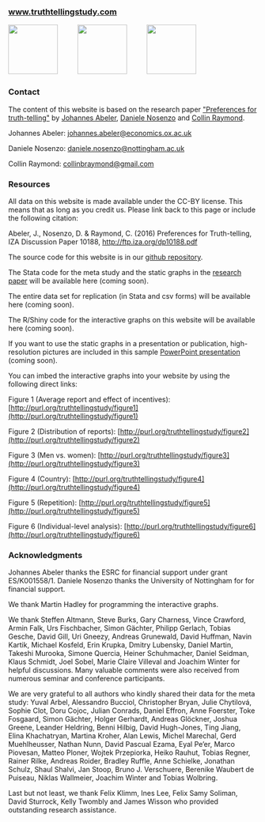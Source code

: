 ### www.truthtellingstudy.com

<img src="https://truthtellingstudy.github.io/img/oxford_logo.png"  height="100" />   &emsp; &emsp;   <img src="https://truthtellingstudy.github.io/img/nottingham_logo.png"   height="100" />  &emsp; &emsp;  <img src="https://truthtellingstudy.github.io/img/amherst_logo.png"   height="100" />


### Contact

The content of this website is based on the research paper ["Preferences for truth-telling"](http://ftp.iza.org/dp10188.pdf) by [Johannes Abeler](https://sites.google.com/site/johannesabeler/), [Daniele Nosenzo](https://sites.google.com/site/danielenosenzoeconomics/) and [Collin Raymond](https://sites.google.com/site/collinbraymond/home). 


Johannes Abeler: johannes.abeler@economics.ox.ac.uk

Daniele Nosenzo: daniele.nosenzo@nottingham.ac.uk

Collin Raymond: collinbraymond@gmail.com


### Resources

All data on this website is made available under the CC-BY license. This means that as long as you credit us. Please link back to this page or include the following citation:

Abeler, J., Nosenzo, D. & Raymond, C. (2016) Preferences for Truth-telling, IZA Discussion Paper 10188, http://ftp.iza.org/dp10188.pdf



The source code for this website is in our [github repository](https://github.com/truthtellingstudy).

The Stata code for the meta study and the static graphs in the [research paper](http://ftp.iza.org/dp10188.pdf) will be available here  (coming soon).

The entire data set for replication (in Stata and csv forms) will be available here (coming soon).

The R/Shiny code for the interactive graphs on this website will be available here (coming soon).



If you want to use the static graphs in a presentation or publication, high-resolution pictures are included in this sample [PowerPoint presentation](XXX) (coming soon).

You can imbed the interactive graphs into your website by using the following direct links:

Figure 1 (Average report and effect of incentives): [http://purl.org/truthtellingstudy/figure1](http://purl.org/truthtellingstudy/figure1)

Figure 2 (Distribution of reports): [http://purl.org/truthtellingstudy/figure2](http://purl.org/truthtellingstudy/figure2)

Figure 3 (Men vs. women): [http://purl.org/truthtellingstudy/figure3](http://purl.org/truthtellingstudy/figure3)

Figure 4 (Country): [http://purl.org/truthtellingstudy/figure4](http://purl.org/truthtellingstudy/figure4)

Figure 5 (Repetition): [http://purl.org/truthtellingstudy/figure5](http://purl.org/truthtellingstudy/figure5)

Figure 6 (Individual-level analysis): [http://purl.org/truthtellingstudy/figure6](http://purl.org/truthtellingstudy/figure6)



### Acknowledgments

Johannes Abeler thanks the ESRC for financial support under grant ES/K001558/1. Daniele Nosenzo thanks the University of Nottingham for for financial support.

We thank Martin Hadley for programming the interactive graphs.

We thank Steffen Altmann, Steve Burks, Gary Charness, Vince Crawford, Armin Falk, Urs Fischbacher, Simon Gächter,
Philipp Gerlach, Tobias Gesche, David Gill, Uri Gneezy, Andreas Grunewald, David Huffman, Navin Kartik,
Michael Kosfeld, Erin Krupka, Dmitry Lubensky, Daniel Martin, Takeshi Murooka, Simone Quercia, Heiner
Schuhmacher, Daniel Seidman, Klaus Schmidt, Joel Sobel, Marie Claire Villeval and Joachim Winter for helpful
discussions. Many valuable comments were also received from numerous seminar and conference participants.

We are very grateful to all authors who kindly shared their data for the meta study: Yuval Arbel, Alessandro
Bucciol, Christopher Bryan, Julie Chytilová, Sophie Clot, Doru Cojoc, Julian Conrads, Daniel Effron, Anne
Foerster, Toke Fosgaard, Simon Gächter, Holger Gerhardt, Andreas Glöckner, Joshua Greene, Leander Heldring, Benni Hilbig,
David Hugh-Jones, Ting Jiang, Elina Khachatryan, Martina Kroher, Alan Lewis, Michel Marechal, Gerd
Muehlheusser, Nathan Nunn, David Pascual Ezama, Eyal Pe’er, Marco Piovesan, Matteo Ploner, Wojtek Przepiorka, Heiko
Rauhut, Tobias Regner, Rainer Rilke, Andreas Roider, Bradley Ruffle, Anne Schielke, Jonathan Schulz, Shaul
Shalvi, Jan Stoop, Bruno J. Verschuere, Berenike Waubert de Puiseau, Niklas Wallmeier, Joachim Winter and
Tobias Wolbring. 

Last but not least, we thank Felix Klimm, Ines Lee, Felix Samy Soliman, David Sturrock, Kelly Twombly and James Wisson who provided outstanding research assistance. 

